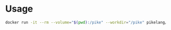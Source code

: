 # Usage

```sh
docker run -it --rm --volume="$(pwd):/pike" --workdir="/pike" pikelang/pike:stable-latest ./hello.pike
```
